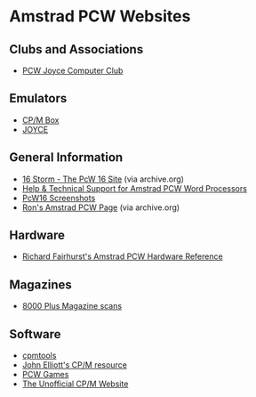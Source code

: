 # Amstrad PCW Websites

## Clubs and Associations

* [PCW Joyce Computer Club](http://www.fvempel.nl/)

## Emulators

* [CP/M Box](http://www.habisoft.com/pcw/)
* [JOYCE](http://www.seasip.demon.co.uk/Unix/Joyce/)

## General Information

* [16 Storm - The PcW 16 Site](https://web.archive.org/web/20080514212513/http://www.aster.fsnet.co.uk/pcw16.htm) (via archive.org)
* [Help & Technical Support for Amstrad PCW Word Processors](http://www.luxsoft.demon.co.uk/lux/pcw.html)
* [PcW16 Screenshots](http://toastytech.com/guis/pcw.html)
* [Ron's Amstrad PCW Page](https://web.archive.org/web/20110709094402/http://www.king27.freeserve.co.uk/) (via archive.org)

## Hardware

* [Richard Fairhurst's Amstrad PCW Hardware Reference](http://www.systemed.net/pcw/hardware.html)

## Magazines

* [8000 Plus Magazine scans](https://archive.org/details/8000-plus-magazine)

## Software

* [cpmtools](http://www.moria.de/~michael/cpmtools/)
* [John Elliott's CP/M resource](http://www.seasip.demon.co.uk/Cpm/)
* [PCW Games](http://www.lysator.liu.se/adventure/machines/Amstrad_PCW.html)
* [The Unofficial CP/M Website](http://www.cpm.z80.de/)
